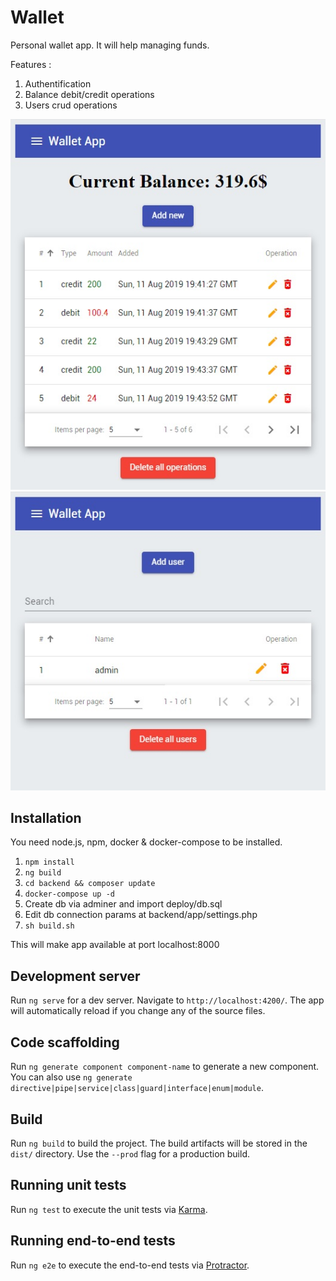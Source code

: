 # Wallet

Personal wallet app. It will help managing funds.

Features :
1) Authentification
2) Balance debit/credit operations
3) Users crud operations

![preview](preview.jpg)
![preview](preview2.jpg)

## Installation

You need node.js, npm, docker & docker-compose to be installed.

1) ``` npm install ```
2) ``` ng build ```
3) ``` cd backend && composer update ```
4) ``` docker-compose up -d ```
5) Create db via adminer and import deploy/db.sql
6) Edit db connection params at backend/app/settings.php
7) ``` sh build.sh ```

This will make app available at port localhost:8000

## Development server

Run `ng serve` for a dev server. Navigate to `http://localhost:4200/`. The app will automatically reload if you change any of the source files.

## Code scaffolding

Run `ng generate component component-name` to generate a new component. You can also use `ng generate directive|pipe|service|class|guard|interface|enum|module`.

## Build

Run `ng build` to build the project. The build artifacts will be stored in the `dist/` directory. Use the `--prod` flag for a production build.

## Running unit tests

Run `ng test` to execute the unit tests via [Karma](https://karma-runner.github.io).

## Running end-to-end tests

Run `ng e2e` to execute the end-to-end tests via [Protractor](http://www.protractortest.org/).


